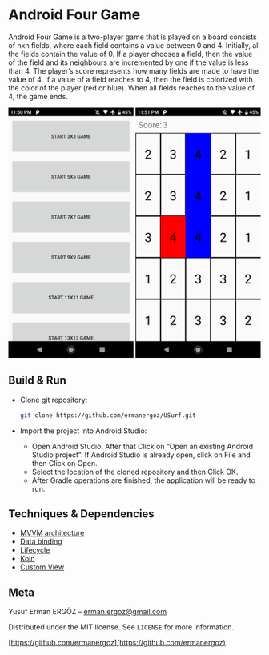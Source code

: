 # Android Four Game

Android Four Game is a two-player game that is played on a board consists of nxn fields, where each field contains a value between 0 and 4. Initially, all the fields contain the value of 0. If a player chooses a field, then the value of the field and its neighbours are incremented by one if the value is less than 4. The player’s score represents how many fields are made to have the value of 4. If a value of a field reaches to 4, then the field is colorized with the color of the player (red or blue). When all fields reaches to the value of 4, the game ends.

<p float="center">
	<img src="https://github.com/ermanergoz/AndroidFourGame/blob/master/resources/ss1.png" height="500">
	<img src="https://github.com/ermanergoz/AndroidFourGame/blob/master/resources/ss2.png" height="500">
</p>

## Build & Run

- Clone git repository:

	```sh
	git clone https://github.com/ermanergoz/USurf.git
	```

- Import the project into Android Studio:
	- Open Android Studio. After that Click on “Open an existing Android Studio project”. If Android Studio is already open, click on File and then Click on Open.
	- Select the location of the cloned repository and then Click OK.
	- After Gradle operations are finished, the application will be ready to run.

## Techniques & Dependencies

- [MVVM architecture](https://developer.android.com/jetpack/guide)
- [Data binding](https://developer.android.com/topic/libraries/data-binding)
- [Lifecycle](https://developer.android.com/topic/libraries/architecture/lifecycle)
- [Koin](https://insert-koin.io/)
- [Custom View](https://developer.android.com/training/custom-views/create-view)

## Meta

Yusuf Erman ERGÖZ – erman.ergoz@gmail.com

Distributed under the MIT license. See ``LICENSE`` for more information.

[https://github.com/ermanergoz](https://github.com/ermanergoz)
